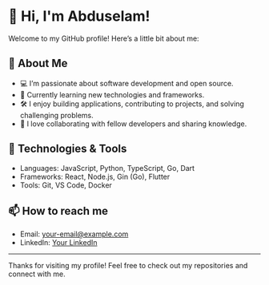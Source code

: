 # 👋 Hi, I'm Abduselam!

Welcome to my GitHub profile! Here’s a little bit about me:

## 🚀 About Me
- 💻 I’m passionate about software development and open source.
- 🌱 Currently learning new technologies and frameworks.
- 🛠️ I enjoy building applications, contributing to projects, and solving challenging problems.
- 🤝 I love collaborating with fellow developers and sharing knowledge.

## 🔨 Technologies & Tools
- Languages: JavaScript, Python, TypeScript, Go, Dart
- Frameworks: React, Node.js, Gin (Go), Flutter
- Tools: Git, VS Code, Docker

## 📫 How to reach me
- Email: [your-email@example.com](mailto:sultanabduselam1@gmail.com)
- LinkedIn: [Your LinkedIn]([http://linkedin.com/in/abduselam-s-05126b330/])

---

Thanks for visiting my profile! Feel free to check out my repositories and connect with me.
